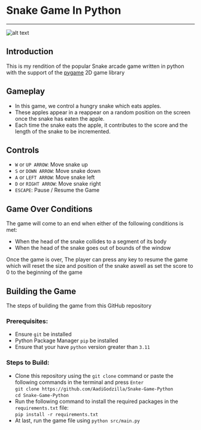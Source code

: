 # Snake Game In Python

---

![alt text](https://github.com/AadiGodzilla/Snake-Game-Python/tree/main/assets/screenshot.png)

## Introduction

This is my rendition of the popular Snake arcade game
written in python with the support of the [pygame](https://www.pygame.org/news) 2D game library

## Gameplay

- In this game, we control a hungry snake which eats apples.
- These apples appear in a reappear on a random position on the screen once the snake has eaten the apple.
- Each time the snake eats the apple, it contributes to the score and the length of the snake to be incremented.

## Controls

- ```W``` or ```UP ARROW```: Move snake up
- ```S``` or ```DOWN ARROW```: Move snake down
- ```A``` or ```LEFT ARROW```: Move snake left
- ```D``` or ```RIGHT ARROW```: Move snake right
- ```ESCAPE```: Pause / Resume the Game

## Game Over Conditions

The game will come to an end when either of the following conditions is met:

- When the head of the snake collides to a segment of its body
- When the head of the snake goes out of bounds of the window

Once the game is over, The player can press any key to resume the game which will reset the size and position of the snake aswell as set the score to 0 to the beginning of the game

## Building the Game 

The steps of building the game from this GitHub repository

### Prerequisites:
- Ensure ```git``` be installed
- Python Package Manager ```pip``` be installed
- Ensure that your have ```python``` version greater than ```3.11```

### Steps to Build:

- Clone this repository using the ```git clone``` command or paste the following commands in the terminal and press ```Enter``` \
```git clone https://github.com/AadiGodzilla/Snake-Game-Python``` \
```cd Snake-Game-Python```
- Run the following command to install the required packages in the ```requirements.txt``` file: \
```pip install -r requirements.txt```
- At last, run the game file using ```python src/main.py```